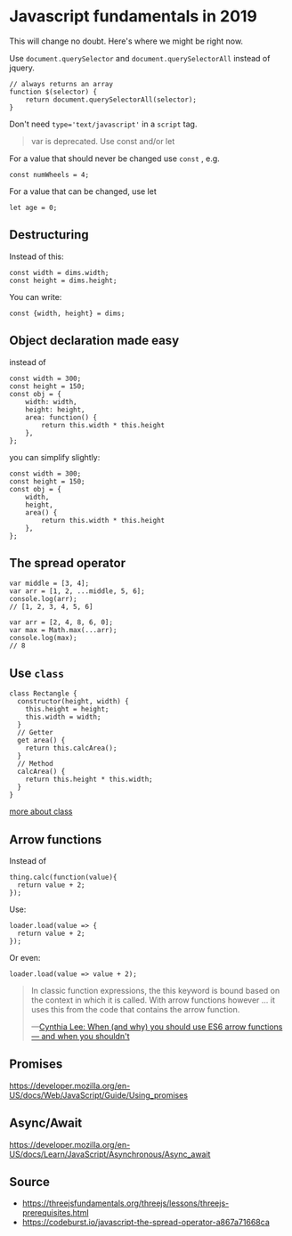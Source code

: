 ﻿# Javascript fundamentals in 2019

This will change no doubt. Here's where we might be right now.

Use `document.querySelector` and `document.querySelectorAll` instead of jquery.

	// always returns an array
	function $(selector) {
		return document.querySelectorAll(selector);
	}

Don't need `type='text/javascript'` in a `script` tag.

> var is deprecated. Use const and/or let

For a value that should never be changed use `const` , e.g.

    const numWheels = 4;

For a value that can be changed, use let

    let age = 0;

## Destructuring

Instead of this:

	const width = dims.width;
	const height = dims.height;

You can write:

	const {width, height} = dims;

## Object declaration made easy

instead of

	const width = 300;
	const height = 150;
	const obj = {
		width: width,
		height: height,
		area: function() {
			return this.width * this.height
		},
	};

you can simplify slightly:

	const width = 300;
	const height = 150;
	const obj = {
		width,
		height,
		area() {
			return this.width * this.height
		},
	};

## The spread operator

	var middle = [3, 4];
	var arr = [1, 2, ...middle, 5, 6];
	console.log(arr);
	// [1, 2, 3, 4, 5, 6]

	var arr = [2, 4, 8, 6, 0];
	var max = Math.max(...arr);
	console.log(max);
	// 8

## Use `class`

	class Rectangle {
	  constructor(height, width) {
	    this.height = height;
	    this.width = width;
	  }
	  // Getter
	  get area() {
	    return this.calcArea();
	  }
	  // Method
	  calcArea() {
	    return this.height * this.width;
	  }
	}

[more about class](https://developer.mozilla.org/en-US/docs/Web/JavaScript/Reference/Classes)

## Arrow functions

Instead of

	thing.calc(function(value){
	  return value + 2;
	});

Use:

	loader.load(value => {
	  return value + 2;
	});

Or even:

	loader.load(value => value + 2);

> In classic function expressions, the this keyword is bound based on the context in which it is called. With arrow functions however ... it uses this from the code that contains the arrow function.
>
> &mdash;[Cynthia Lee: When (and why) you should use ES6 arrow functions &mdash; and when you shouldn't](https://medium.freecodecamp.org/when-and-why-you-should-use-es6-arrow-functions-and-when-you-shouldnt-3d851d7f0b26)

## Promises

https://developer.mozilla.org/en-US/docs/Web/JavaScript/Guide/Using_promises

## Async/Await

https://developer.mozilla.org/en-US/docs/Learn/JavaScript/Asynchronous/Async_await

## Source

* <https://threejsfundamentals.org/threejs/lessons/threejs-prerequisites.html>
* <https://codeburst.io/javascript-the-spread-operator-a867a71668ca>